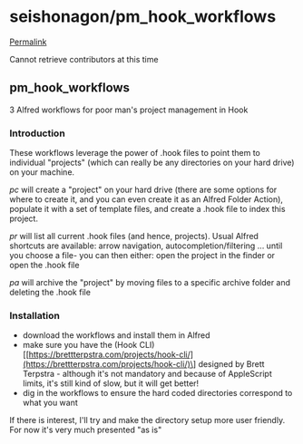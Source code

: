 # seishonagon/pm\_hook\_workflows

[Permalink](https://github.com/seishonagon/pm_hook_workflows/blob/b864e69e8e46556e254800d0500932966a557f70/README.md)

Cannot retrieve contributors at this time

## pm\_hook\_workflows

3 Alfred workflows for poor man's project management in Hook

### Introduction

These workflows leverage the power of .hook files to point them to individual "projects" \(which can really be any directories on your hard drive\) on your machine.

_pc_ will create a "project" on your hard drive \(there are some options for where to create it, and you can even create it as an Alfred Folder Action\), populate it with a set of template files, and create a .hook file to index this project.

_pr_ will list all current .hook files \(and hence, projects\). Usual Alfred shortcuts are available: arrow navigation, autocompletion/filtering ... until you choose a file- you can then either: open the project in the finder or open the .hook file

_pa_ will archive the "project" by moving files to a specific archive folder and deleting the .hook file

### Installation

* download the workflows and install them in Alfred
* make sure you have the \(Hook CLI\)\[[https://brettterpstra.com/projects/hook-cli/](https://brettterpstra.com/projects/hook-cli/)\] designed by Brett Terpstra - although it's not mandatory and because of AppleScript limits, it's still kind of slow, but it will get better!
* dig in the workflows to ensure the hard coded directories correspond to what you want

If there is interest, I'll try and make the directory setup more user friendly. For now it's very much presented "as is"

